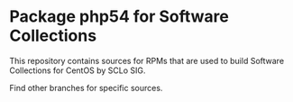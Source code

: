 # Package php54 for Software Collections

This repository contains sources for RPMs that are used
to build Software Collections for CentOS by SCLo SIG.

Find other branches for specific sources.
